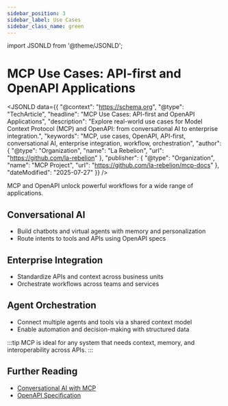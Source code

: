 ```yaml
---
sidebar_position: 3
sidebar_label: Use Cases
sidebar_class_name: green
---
```

import JSONLD from '@theme/JSONLD';

# MCP Use Cases: API-first and OpenAPI Applications

<JSONLD data={{
  "@context": "https://schema.org",
  "@type": "TechArticle",
  "headline": "MCP Use Cases: API-first and OpenAPI Applications",
  "description": "Explore real-world use cases for Model Context Protocol (MCP) and OpenAPI: from conversational AI to enterprise integration.",
  "keywords": "MCP, use cases, OpenAPI, API-first, conversational AI, enterprise integration, workflow, orchestration",
  "author": {
    "@type": "Organization",
    "name": "La Rebelion",
    "url": "https://github.com/la-rebelion"
  },
  "publisher": {
    "@type": "Organization",
    "name": "MCP Project",
    "url": "https://github.com/la-rebelion/mcp-docs"
  },
  "dateModified": "2025-07-27"
}} />

MCP and OpenAPI unlock powerful workflows for a wide range of applications.

## Conversational AI
- Build chatbots and virtual agents with memory and personalization
- Route intents to tools and APIs using OpenAPI specs

## Enterprise Integration
- Standardize APIs and context across business units
- Orchestrate workflows across teams and services

## Agent Orchestration
- Connect multiple agents and tools via a shared context model
- Enable automation and decision-making with structured data

:::tip
MCP is ideal for any system that needs context, memory, and interoperability across APIs.
:::

## Further Reading
- [Conversational AI with MCP](https://github.com/la-rebelion/chat-mcp)
- [OpenAPI Specification](https://swagger.io/specification/)
